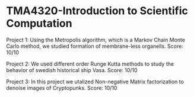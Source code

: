 # TMA4320-Introduction to Scientific Computation

Project 1: Using the Metropolis algorithm, which is a Markov Chain Monte Carlo method, we studied formation of membrane-less organells. Score: 10/10

Project 2: We used different order Runge Kutta methods to study the behavior of swedish historical ship Vasa. Score: 10/10

Project 3: In this project we utalized Non-negative Matrix factorization to denoise images of Cryptopunks. Score: 10/10
